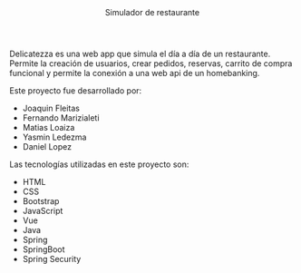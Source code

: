<?xml version="1.0" encoding="UTF-8"?>
<project>
  <header>
    <title>Delicatezza</title>
    <subtitle>Simulador de restaurante</subtitle>
  </header>
  <body>
    <p>Delicatezza es una web app que simula el día a día de un restaurante. Permite la creación de usuarios, crear pedidos, reservas, carrito de compra funcional y permite la conexión a una web api de un homebanking.</p>
    <p>Este proyecto fue desarrollado por:</p>
    <ul>
      <li>Joaquin Fleitas</li>
      <li>Fernando Marizialeti</li>
      <li>Matias Loaiza</li>
      <li>Yasmin Ledezma</li>
      <li>Daniel Lopez</li>
    </ul>
    <p>Las tecnologías utilizadas en este proyecto son:</p>
    <ul>
      <li>HTML</li>
      <li>CSS</li>
      <li>Bootstrap</li>
      <li>JavaScript</li>
      <li>Vue</li>
      <li>Java</li>
      <li>Spring</li>
      <li>SpringBoot</li>
      <li>Spring Security</li>
    </ul>
  </body>
</project>
